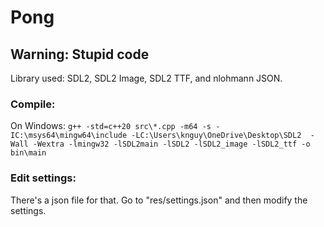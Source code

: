 # Pong

## Warning: Stupid code

Library used: SDL2, SDL2 Image, SDL2 TTF, and nlohmann JSON.

### Compile:
On Windows:
`g++ -std=c++20 src\*.cpp -m64 -s -IC:\msys64\mingw64\include -LC:\Users\knguy\OneDrive\Desktop\SDL2  -Wall -Wextra -lmingw32 -lSDL2main -lSDL2 -lSDL2_image -lSDL2_ttf -o bin\main`

### Edit settings:
There's a json file for that. Go to "res/settings.json" and then modify the settings.
